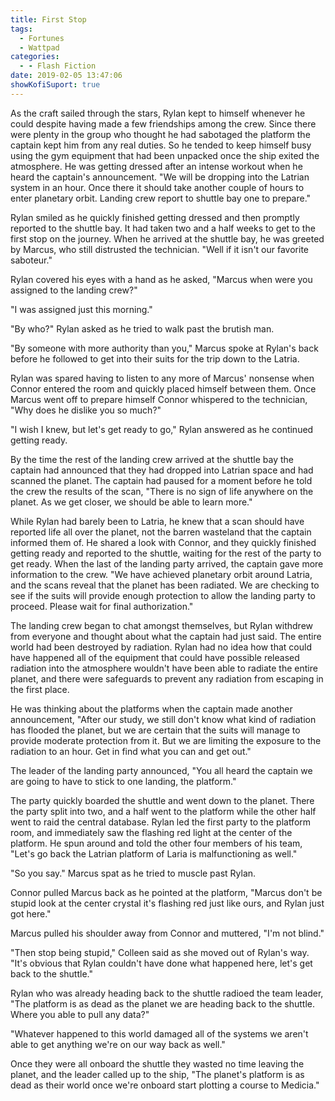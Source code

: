 ```yaml
---
title: First Stop
tags:
  - Fortunes
  - Wattpad
categories:
  - - Flash Fiction
date: 2019-02-05 13:47:06
showKofiSuport: true
---
```


As the craft sailed through the stars, Rylan kept to himself whenever he could despite having made a few friendships among the crew.  Since there were plenty in the group who thought he had sabotaged the platform the captain kept him from any real duties.  So he tended to keep himself busy using the gym equipment that had been unpacked once the ship exited the atmosphere.  He was getting dressed after an intense workout when he heard the captain's announcement.  "We will be dropping into the Latrian system in an hour.  Once there it should take another couple of hours to enter planetary orbit.  Landing crew report to shuttle bay one to prepare."

Rylan smiled as he quickly finished getting dressed and then promptly reported to the shuttle bay.  It had taken two and a half weeks to get to the first stop on the journey.  When he arrived at the shuttle bay, he was greeted by Marcus, who still distrusted the technician.<!-- more -->  "Well if it isn't our favorite saboteur."

Rylan covered his eyes with a hand as he asked, "Marcus when were you assigned to the landing crew?"

"I was assigned just this morning."

"By who?"  Rylan asked as he tried to walk past the brutish man.

"By someone with more authority than you,"  Marcus spoke at Rylan's back before he followed to get into their suits for the trip down to the Latria.

Rylan was spared having to listen to any more of Marcus' nonsense when Connor entered the room and quickly placed himself between them.  Once Marcus went off to prepare himself Connor whispered to the technician, "Why does he dislike you so much?"

"I wish I knew, but let's get ready to go,"  Rylan answered as he continued getting ready.  

By the time the rest of the landing crew arrived at the shuttle bay the captain had announced that they had dropped into Latrian space and had scanned the planet.  The captain had paused for a moment before he told the crew the results of the scan, "There is no sign of life anywhere on the planet.  As we get closer, we should be able to learn more."

While Rylan had barely been to Latria, he knew that a scan should have reported life all over the planet, not the barren wasteland that the captain informed them of.  He shared a look with Connor, and they quickly finished getting ready and reported to the shuttle, waiting for the rest of the party to get ready.  When the last of the landing party arrived, the captain gave more information to the crew.  "We have achieved planetary orbit around Latria, and the scans reveal that the planet has been radiated.  We are checking to see if the suits will provide enough protection to allow the landing party to proceed.  Please wait for final authorization."

The landing crew began to chat amongst themselves, but Rylan withdrew from everyone and thought about what the captain had just said.  The entire world had been destroyed by radiation.  Rylan had no idea how that could have happened all of the equipment that could have possible released radiation into the atmosphere wouldn't have been able to radiate the entire planet, and there were safeguards to prevent any radiation from escaping in the first place.

He was thinking about the platforms when the captain made another announcement, "After our study, we still don't know what kind of radiation has flooded the planet, but we are certain that the suits will manage to provide moderate protection from it.  But we are limiting the exposure to the radiation to an hour.  Get in find what you can and get out."

The leader of the landing party announced, "You all heard the captain we are going to have to stick to one landing, the platform."

The party quickly boarded the shuttle and went down to the planet.  There the party split into two, and a half went to the platform while the other half went to raid the central database.  Rylan led the first party to the platform room, and immediately saw the flashing red light at the center of the platform.  He spun around and told the other four members of his team, "Let's go back the Latrian platform of Laria is malfunctioning as well."

"So you say."  Marcus spat as he tried to muscle past Rylan.

Connor pulled Marcus back as he pointed at the platform, "Marcus don't be stupid look at the center crystal it's flashing red just like ours, and Rylan just got here."

Marcus pulled his shoulder away from Connor and muttered, "I'm not blind."

"Then stop being stupid," Colleen said as she moved out of Rylan's way.  "It's obvious that Rylan couldn't have done what happened here, let's get back to the shuttle."

Rylan who was already heading back to the shuttle radioed the team leader, "The platform is as dead as the planet we are heading back to the shuttle.  Where you able to pull any data?"

"Whatever happened to this world damaged all of the systems we aren't able to get anything we're on our way back as well."

Once they were all onboard the shuttle they wasted no time leaving the planet, and the leader called up to the ship, "The planet's platform is as dead as their world once we're onboard start plotting a course to Medicia."